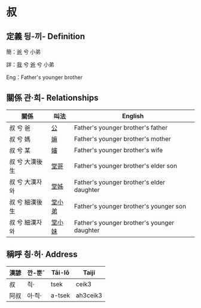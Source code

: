 # 叔
## 定義 딍-끼- Definition
簡：[爸](member2.md) 兮 小弟

詳：[我](member1.md) 兮 [爸](member2.md) 兮 小弟

Eng：Father's younger brother

## 關係 관·희- Relationships

關係 | 叫法 | English
--- | --- | --- 
叔 兮 爸 | [公](member8.md) | Father's younger brother's father
叔 兮 媽 | [嫲](member9.md) | Father's younger brother's mother
叔 兮 某 | [嬸](member34.md) | Father's younger brother's wife
叔 兮 大漢後生 | [堂哥](member73.md) | Father's younger brother's elder son
叔 兮 大漢자와 | [堂姊](member74.md) | Father's younger brother's elder daughter
叔 兮 細漢後生 | [堂小弟](member75.md) | Father's younger brother's younger son
叔 兮 細漢자와 | [堂小妹](member76.md) | Father's younger brother's younger daughter


## 稱呼 칑·허· Address

漢諺 | 깐-뿐ˆ | Tâi-lô | Taiji
--- | --- | --- | --- 
叔 | 즥· | tsek | ceik3 
阿叔 | 아·즥· | a-tsek | ah3ceik3 
